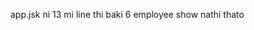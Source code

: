 <!-- this is file you will be writing from where you left last time  -->


app.jsk ni 13 mi line thi baki 6 employee show nathi thato 